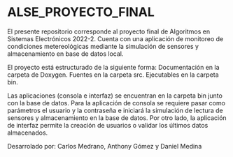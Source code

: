 # ALSE_PROYECTO_FINAL
El presente repositorio corresponde al proyecto final de Algoritmos en Sistemas Electrónicos 2022-2. Cuenta con una aplicación de monitoreo de condiciones metereológicas mediante la simulación de sensores y almacenamiento en base de datos local.

El proyecto está estructurado de la siguiente forma:
Documentación en la carpeta de Doxygen.
Fuentes en la carpeta src.
Ejecutables en la carpeta bin.

Las aplicaciones (consola e interfaz) se encuentran en la carpeta bin junto con la base de datos. Para la aplicación de consola se requiere pasar como parámetros el usuario y la contraseña e iniciará la simulación de lectura de sensores y almacenamiento en la base de datos. Por otro lado, la aplicación de interfaz permite la creación de usuarios o validar los últimos datos almacenados.

Desarrolado por: Carlos Medrano, Anthony Gómez y Daniel Medina